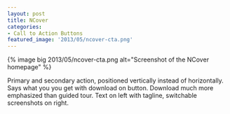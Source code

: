 ```yaml
---
layout: post
title: NCover
categories:
- Call to Action Buttons
featured_image: '2013/05/ncover-cta.png'
---
```

{% image big 2013/05/ncover-cta.png alt="Screenshot of the NCover homepage" %}

Primary and secondary action, positioned vertically instead of horizontally. Says what you you get with download on button. Download much more emphasized than guided tour. Text on left with tagline, switchable screenshots on right.